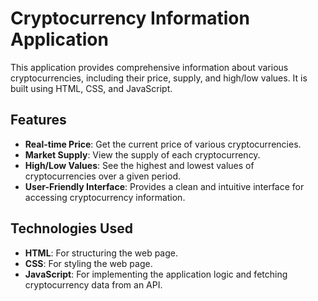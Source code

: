# Cryptocurrency Information Application

This application provides comprehensive information about various cryptocurrencies, including their price, supply, and high/low values. It is built using HTML, CSS, and JavaScript.

## Features

- **Real-time Price**: Get the current price of various cryptocurrencies.
- **Market Supply**: View the supply of each cryptocurrency.
- **High/Low Values**: See the highest and lowest values of cryptocurrencies over a given period.
- **User-Friendly Interface**: Provides a clean and intuitive interface for accessing cryptocurrency information.

## Technologies Used

- **HTML**: For structuring the web page.
- **CSS**: For styling the web page.
- **JavaScript**: For implementing the application logic and fetching cryptocurrency data from an API.
